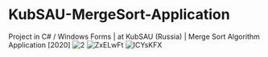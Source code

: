 # KubSAU-MergeSort-Application
Project in C# / Windows Forms | at KubSAU (Russia) | Merge Sort Algorithm Application [2020]
![2](https://user-images.githubusercontent.com/71603122/161036546-b8f0d459-46f4-4cec-8f1f-5bd8b9799e40.png)
![ZxELwFt](https://user-images.githubusercontent.com/71603122/161036582-0ea335b1-2a9f-4242-888e-0b67c90deb51.png)
![lCYsKFX](https://user-images.githubusercontent.com/71603122/161036592-7389db08-622b-4c2f-bac3-d3a7179a3bbe.png)
